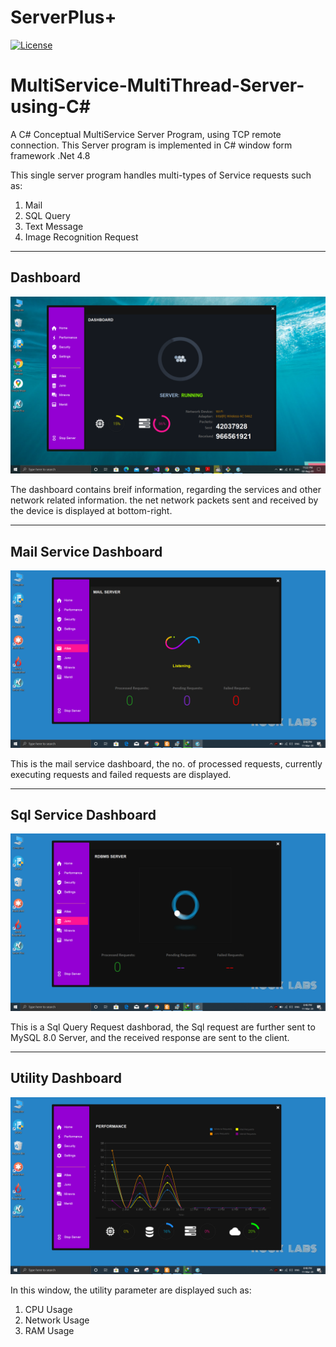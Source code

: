 # ServerPlus+
[![License](https://img.shields.io/badge/License-Mit&nbsp;&nbsp;&nbsp;-greeng)](#)
# MultiService-MultiThread-Server-using-C#
A C# Conceptual MultiService Server Program, using TCP remote connection.
This Server program is implemented in C# window form framework .Net 4.8

This single server program handles multi-types of Service requests such as:
1. Mail
2. SQL Query
3. Text Message 
4. Image Recognition Request


-------------------------------------
Dashboard
-------------------------------------
![GitHub Logo](/ReadmeImages/home_new.png)

The dashboard contains breif information, regarding the services and other network related information.
the net network packets sent and received by the device is displayed at bottom-right.

-------------------------------------
Mail Service Dashboard
-------------------------------------
![GitHub Logo](/ReadmeImages/mail.png)

This is the mail service dashboard, the no. of processed requests, currently executing requests and failed requests are displayed. 

-------------------------------------
Sql Service Dashboard
-------------------------------------
![GitHub Logo](/ReadmeImages/susql.png)

This is a Sql Query Request dashborad, the Sql request are further sent to MySQL 8.0 Server, and the received response are sent to the client. 

-------------------------------------
Utility Dashboard
-------------------------------------
![GitHub Logo](/ReadmeImages/graph.png)

In this window, the utility parameter are displayed such as:
1. CPU Usage
2. Network Usage
3. RAM Usage
